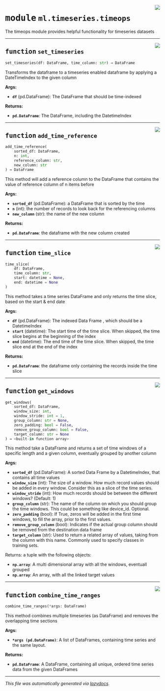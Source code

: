 <!-- markdownlint-disable -->

<a href="../../../arcus/ml/timeseries/timeops.py#L0"><img align="right"  src="https://img.shields.io/badge/-source-cccccc?style=flat-square" /></a>

# <kbd>module</kbd> `ml.timeseries.timeops`
The timeops module provides helpful functionality for timeseries datasets 


---

<a href="../../../arcus/ml/timeseries/timeops.py#L10"><img align="right"  src="https://img.shields.io/badge/-source-cccccc?style=flat-square" /></a>

## <kbd>function</kbd> `set_timeseries`

```python
set_timeseries(df: DataFrame, time_column: str) → DataFrame
```

Transforms the dataframe to a timeseries enabled dataframe by applying a DateTimeIndex to the given column 



**Args:**
 
 - <b>`df`</b> (pd.DataFrame):  The DataFrame that should be time-indexed 



**Returns:**
 
 - <b>`pd.DataFrame`</b>:  The DataFrame, including the DatetimeIndex 


---

<a href="../../../arcus/ml/timeseries/timeops.py#L25"><img align="right"  src="https://img.shields.io/badge/-source-cccccc?style=flat-square" /></a>

## <kbd>function</kbd> `add_time_reference`

```python
add_time_reference(
    sorted_df: DataFrame,
    n: int,
    reference_column: str,
    new_column: str
) → DataFrame
```

This method will add a reference column to the DataFrame that contains the value of reference column of n items before 



**Args:**
 
 - <b>`sorted_df`</b> (pd.DataFrame):  a DataFrame that is sorted by the time 
 - <b>`n`</b> (int):  the number of records to look back for the referencing columns 
 - <b>`new_column`</b> (str):  the name of the new column 



**Returns:**
 
 - <b>`pd.DataFrame`</b>:  the dataframe with the new column created 


---

<a href="../../../arcus/ml/timeseries/timeops.py#L39"><img align="right"  src="https://img.shields.io/badge/-source-cccccc?style=flat-square" /></a>

## <kbd>function</kbd> `time_slice`

```python
time_slice(
    df: DataFrame,
    time_column: str,
    start: datetime = None,
    end: datetime = None
)
```

This method takes a time series DataFrame and only returns the time slice, based on the start & end date 



**Args:**
 
 - <b>`df`</b> (pd.DataFrame):  The indexed Data Frame , which should be a DatetimeIndex 
 - <b>`start`</b> (datetime):  The start time of the time slice.  When skipped, the time slice begins at the beginning of the index 
 - <b>`end`</b> (datetime):  The end time of the time slice.  When skipped, the time slice end at the end of the index 



**Returns:**
 
 - <b>`pd.DataFrame`</b>:  the dataframe only containing the records inside the time slice 


---

<a href="../../../arcus/ml/timeseries/timeops.py#L56"><img align="right"  src="https://img.shields.io/badge/-source-cccccc?style=flat-square" /></a>

## <kbd>function</kbd> `get_windows`

```python
get_windows(
    sorted_df: DataFrame,
    window_size: int,
    window_stride: int = 1,
    group_column: str = None,
    zero_padding: bool = False,
    remove_group_column: bool = False,
    target_column: str = None
) → <built-in function array>
```

This method take a DataFrame and returns a set of time windows of a specific length and a given column, eventually grouped by another column 



**Args:**
 
 - <b>`sorted_df`</b> (pd.DataFrame):  A sorted Data Frame by a DatetimeIndex, that contains all time values 
 - <b>`window_size`</b> (int):  The size of a window.  How much record values should be added in every window.  Consider this as a slice of the time series. 
 - <b>`window_stride`</b> (int):  How much records should be between the different windows?  (Default: 1) 
 - <b>`group_column`</b> (str):  The name of the column on which you should group the time windows.  This could be something like device_id.  Optional. 
 - <b>`zero_padding`</b> (bool):  If True, zeros will be added in the first time windows, to fill the array, prior to the first values. 
 - <b>`remove_group_column`</b> (bool):  Indicates if the actual group column should be removed from the destination data frame 
 - <b>`target_column`</b> (str):  Used to return a related array of values, taking from the column with this name.  Commonly used to specify classes in training sets. 

Returns: a tuple with the following objects: 
 - <b>`np.array`</b>:  A multi dimensional array with all the windows, eventuall grouped 
 - <b>`np.array`</b>:  An array, with all the linked target values 


---

<a href="../../../arcus/ml/timeseries/timeops.py#L141"><img align="right"  src="https://img.shields.io/badge/-source-cccccc?style=flat-square" /></a>

## <kbd>function</kbd> `combine_time_ranges`

```python
combine_time_ranges(*args: DataFrame)
```

This method combines multiple timeseries (as DataFrame) and removes the overlapping time sections 



**Args:**
 
 - <b>`*args (pd.DataFrame)`</b>:  A list of DataFrames, containing time series and the same layout. 



**Returns:**
 
 - <b>`pd.DataFrame`</b>:  A DataFrame, containing all unique, ordered time series data from the given DataFrames 




---

_This file was automatically generated via [lazydocs](https://github.com/ml-tooling/lazydocs)._
